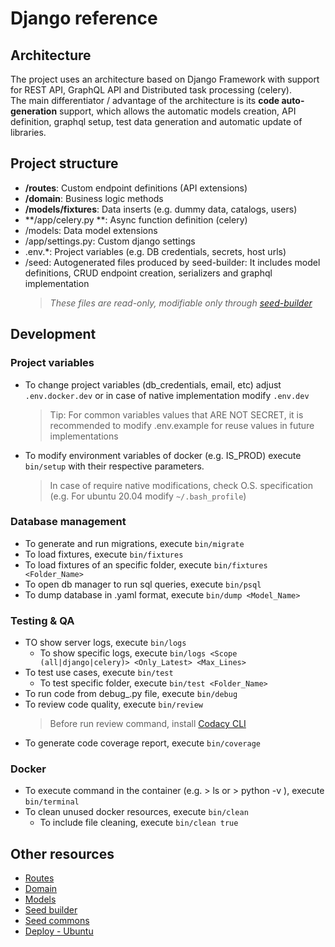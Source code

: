 # Django reference

## Architecture

The project uses an architecture based on Django Framework with support for REST API, GraphQL API and Distributed task processing (celery).
<br>
The main differentiator / advantage of the architecture is its **code auto-generation** support, which allows the automatic models creation, API definition, graphql setup, test data generation and automatic update of libraries.

## Project structure

-   **/routes**: Custom endpoint definitions (API extensions)
-   **/domain**: Business logic methods
-   **/models/fixtures**: Data inserts (e.g. dummy data, catalogs, users)
-   **/app/celery.py **: Async function definition (celery)
-   /models: Data model extensions
-   /app/settings.py: Custom django settings
-	.env.*: Project variables (e.g. DB credentials, secrets, host urls) 
-   /seed: Autogenerated files produced by seed-builder: It includes model definitions, CRUD endpoint creation, serializers and graphql implementation
    >   *These files are *read-only*, modifiable only through [seed-builder](110_seed_builder.md)*
    
## Development

### Project variables

- To change project variables (db_credentials, email, etc) adjust `.env.docker.dev` or in case of native implementation modify `.env.dev`
    >   Tip: For common variables values that ARE NOT SECRET, it is recommended to modify .env.example for reuse values in future implementations

- To modify environment variables of docker (e.g. IS_PROD) execute `bin/setup` with their respective parameters.
    >   In case of require native modifications, check O.S. specification (e.g. For ubuntu 20.04 modify `~/.bash_profile`)

### Database management

-   To generate and run migrations, execute `bin/migrate`
-   To load fixtures, execute `bin/fixtures`
   - To load fixtures of an specific folder, execute `bin/fixtures <Folder_Name>`
-   To open db manager to run sql queries, execute `bin/psql`
-   To dump database in .yaml format, execute `bin/dump <Model_Name>`

### Testing & QA

-   TO show server logs, execute `bin/logs`
    - To show specific logs, execute `bin/logs <Scope (all|django|celery)> <Only_Latest> <Max_Lines>`
-   To test use cases, execute `bin/test`
    - To test specific folder, execute `bin/test <Folder_Name>`
-   To run code from debug_.py file, execute `bin/debug`
-   To review code quality, execute `bin/review`
    >   Before run review command, install [Codacy CLI](https://github.com/codacy/codacy-analysis-cli)
-   To generate code coverage report, execute `bin/coverage`

### Docker

-   To execute command in the container (e.g. > ls or > python -v ), execute `bin/terminal`
-   To clean unused docker resources, execute `bin/clean`
    - To include file cleaning, execute `bin/clean true`

## Other resources

-   [Routes](020_routes.md)
-   [Domain](030_domain.md)
-   [Models](040_models.md)
-   [Seed builder](110_seed_builder.md)
-   [Seed commons](120_seed_commons.md)
-   [Deploy - Ubuntu](210_deploy_ubuntu.md)